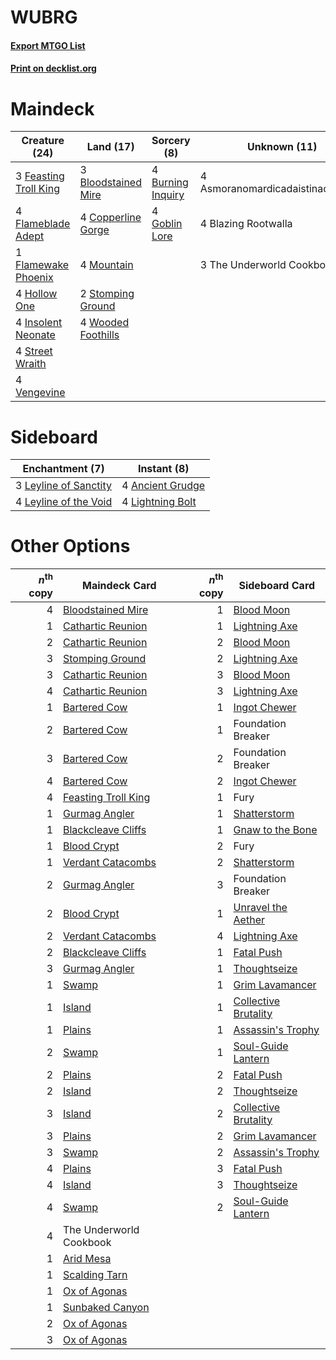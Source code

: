 # WUBRG

#### [Export MTGO List](../collection/WUBRG/WUBRG.txt)
#### [Print on decklist.org](http://decklist.org/?deckmain=4%09Asmoranomardicadaistinaculdacar%0A4%09Blazing%20Rootwalla%0A3%09Bloodstained%20Mire%0A4%09Burning%20Inquiry%0A4%09Copperline%20Gorge%0A3%09Feasting%20Troll%20King%0A4%09Flameblade%20Adept%0A1%09Flamewake%20Phoenix%0A4%09Goblin%20Lore%0A4%09Hollow%20One%0A4%09Insolent%20Neonate%0A4%09Mountain%0A2%09Stomping%20Ground%0A4%09Street%20Wraith%0A3%09The%20Underworld%20Cookbook%0A4%09Vengevine%0A4%09Wooded%20Foothills&deckside=4%09Ancient%20Grudge%0A3%09Leyline%20of%20Sanctity%0A4%09Leyline%20of%20the%20Void%0A4%09Lightning%20Bolt)
# Maindeck

|                                         Creature (24)                                          |                                          Land (17)                                           |                                        Sorcery (8)                                         |          Unknown (11)           |
|------------------------------------------------------------------------------------------------|----------------------------------------------------------------------------------------------|--------------------------------------------------------------------------------------------|---------------------------------|
|3 [Feasting Troll King](http://gatherer.wizards.com/Pages/Card/Details.aspx?multiverseid=473114)|3 [Bloodstained Mire](http://gatherer.wizards.com/Pages/Card/Details.aspx?multiverseid=405094)|4 [Burning Inquiry](http://gatherer.wizards.com/Pages/Card/Details.aspx?multiverseid=191096)|4 Asmoranomardicadaistinaculdacar|
|4 [Flameblade Adept](http://gatherer.wizards.com/Pages/Card/Details.aspx?multiverseid=426833)   |4 [Copperline Gorge](http://gatherer.wizards.com/Pages/Card/Details.aspx?multiverseid=209408) |4 [Goblin Lore](http://gatherer.wizards.com/Pages/Card/Details.aspx?multiverseid=135221)    |4 Blazing Rootwalla              |
|1 [Flamewake Phoenix](http://gatherer.wizards.com/Pages/Card/Details.aspx?multiverseid=391834)  |4 [Mountain](http://gatherer.wizards.com/Pages/Card/Details.aspx?multiverseid=439859)         |                                                                                            |3 The Underworld Cookbook        |
|4 [Hollow One](http://gatherer.wizards.com/Pages/Card/Details.aspx?multiverseid=430852)         |2 [Stomping Ground](http://gatherer.wizards.com/Pages/Card/Details.aspx?multiverseid=405110)  |                                                                                            |                                 |
|4 [Insolent Neonate](http://gatherer.wizards.com/Pages/Card/Details.aspx?multiverseid=409922)   |4 [Wooded Foothills](http://gatherer.wizards.com/Pages/Card/Details.aspx?multiverseid=405116) |                                                                                            |                                 |
|4 [Street Wraith](http://gatherer.wizards.com/Pages/Card/Details.aspx?multiverseid=442097)      |                                                                                              |                                                                                            |                                 |
|4 [Vengevine](http://gatherer.wizards.com/Pages/Card/Details.aspx?multiverseid=457124)          |                                                                                              |                                                                                            |                                 |


# Sideboard

|                                        Enchantment (7)                                         |                                        Instant (8)                                        |
|------------------------------------------------------------------------------------------------|-------------------------------------------------------------------------------------------|
|3 [Leyline of Sanctity](http://gatherer.wizards.com/Pages/Card/Details.aspx?multiverseid=204993)|4 [Ancient Grudge](http://gatherer.wizards.com/Pages/Card/Details.aspx?multiverseid=235600)|
|4 [Leyline of the Void](http://gatherer.wizards.com/Pages/Card/Details.aspx?multiverseid=107682)|4 [Lightning Bolt](http://gatherer.wizards.com/Pages/Card/Details.aspx?multiverseid=806)   |


# Other Options

|*n*<sup>th</sup> copy|                                        Maindeck Card                                         |*n*<sup>th</sup> copy|                                        Sideboard Card                                         |
|--------------------:|----------------------------------------------------------------------------------------------|--------------------:|-----------------------------------------------------------------------------------------------|
|                    4|[Bloodstained Mire](http://gatherer.wizards.com/Pages/Card/Details.aspx?multiverseid=405094)  |                    1|[Blood Moon](http://gatherer.wizards.com/Pages/Card/Details.aspx?multiverseid=45386)           |
|                    1|[Cathartic Reunion](http://gatherer.wizards.com/Pages/Card/Details.aspx?multiverseid=417682)  |                    1|[Lightning Axe](http://gatherer.wizards.com/Pages/Card/Details.aspx?multiverseid=409925)       |
|                    2|[Cathartic Reunion](http://gatherer.wizards.com/Pages/Card/Details.aspx?multiverseid=417682)  |                    2|[Blood Moon](http://gatherer.wizards.com/Pages/Card/Details.aspx?multiverseid=45386)           |
|                    3|[Stomping Ground](http://gatherer.wizards.com/Pages/Card/Details.aspx?multiverseid=405110)    |                    2|[Lightning Axe](http://gatherer.wizards.com/Pages/Card/Details.aspx?multiverseid=409925)       |
|                    3|[Cathartic Reunion](http://gatherer.wizards.com/Pages/Card/Details.aspx?multiverseid=417682)  |                    3|[Blood Moon](http://gatherer.wizards.com/Pages/Card/Details.aspx?multiverseid=45386)           |
|                    4|[Cathartic Reunion](http://gatherer.wizards.com/Pages/Card/Details.aspx?multiverseid=417682)  |                    3|[Lightning Axe](http://gatherer.wizards.com/Pages/Card/Details.aspx?multiverseid=409925)       |
|                    1|[Bartered Cow](http://gatherer.wizards.com/Pages/Card/Details.aspx?multiverseid=472968)       |                    1|[Ingot Chewer](http://gatherer.wizards.com/Pages/Card/Details.aspx?multiverseid=389558)        |
|                    2|[Bartered Cow](http://gatherer.wizards.com/Pages/Card/Details.aspx?multiverseid=472968)       |                    1|Foundation Breaker                                                                             |
|                    3|[Bartered Cow](http://gatherer.wizards.com/Pages/Card/Details.aspx?multiverseid=472968)       |                    2|Foundation Breaker                                                                             |
|                    4|[Bartered Cow](http://gatherer.wizards.com/Pages/Card/Details.aspx?multiverseid=472968)       |                    2|[Ingot Chewer](http://gatherer.wizards.com/Pages/Card/Details.aspx?multiverseid=389558)        |
|                    4|[Feasting Troll King](http://gatherer.wizards.com/Pages/Card/Details.aspx?multiverseid=473114)|                    1|Fury                                                                                           |
|                    1|[Gurmag Angler](http://gatherer.wizards.com/Pages/Card/Details.aspx?multiverseid=391850)      |                    1|[Shatterstorm](http://gatherer.wizards.com/Pages/Card/Details.aspx?multiverseid=130370)        |
|                    1|[Blackcleave Cliffs](http://gatherer.wizards.com/Pages/Card/Details.aspx?multiverseid=209401) |                    1|[Gnaw to the Bone](http://gatherer.wizards.com/Pages/Card/Details.aspx?multiverseid=247420)    |
|                    1|[Blood Crypt](http://gatherer.wizards.com/Pages/Card/Details.aspx?multiverseid=97102)         |                    2|Fury                                                                                           |
|                    1|[Verdant Catacombs](http://gatherer.wizards.com/Pages/Card/Details.aspx?multiverseid=405113)  |                    2|[Shatterstorm](http://gatherer.wizards.com/Pages/Card/Details.aspx?multiverseid=130370)        |
|                    2|[Gurmag Angler](http://gatherer.wizards.com/Pages/Card/Details.aspx?multiverseid=391850)      |                    3|Foundation Breaker                                                                             |
|                    2|[Blood Crypt](http://gatherer.wizards.com/Pages/Card/Details.aspx?multiverseid=97102)         |                    1|[Unravel the Aether](http://gatherer.wizards.com/Pages/Card/Details.aspx?multiverseid=378515)  |
|                    2|[Verdant Catacombs](http://gatherer.wizards.com/Pages/Card/Details.aspx?multiverseid=405113)  |                    4|[Lightning Axe](http://gatherer.wizards.com/Pages/Card/Details.aspx?multiverseid=409925)       |
|                    2|[Blackcleave Cliffs](http://gatherer.wizards.com/Pages/Card/Details.aspx?multiverseid=209401) |                    1|[Fatal Push](http://gatherer.wizards.com/Pages/Card/Details.aspx?multiverseid=423724)          |
|                    3|[Gurmag Angler](http://gatherer.wizards.com/Pages/Card/Details.aspx?multiverseid=391850)      |                    1|[Thoughtseize](http://gatherer.wizards.com/Pages/Card/Details.aspx?multiverseid=438676)        |
|                    1|[Swamp](http://gatherer.wizards.com/Pages/Card/Details.aspx?multiverseid=439858)              |                    1|[Grim Lavamancer](http://gatherer.wizards.com/Pages/Card/Details.aspx?multiverseid=430589)     |
|                    1|[Island](http://gatherer.wizards.com/Pages/Card/Details.aspx?multiverseid=439857)             |                    1|[Collective Brutality](http://gatherer.wizards.com/Pages/Card/Details.aspx?multiverseid=414380)|
|                    1|[Plains](http://gatherer.wizards.com/Pages/Card/Details.aspx?multiverseid=439856)             |                    1|[Assassin's Trophy](http://gatherer.wizards.com/Pages/Card/Details.aspx?multiverseid=452902)   |
|                    2|[Swamp](http://gatherer.wizards.com/Pages/Card/Details.aspx?multiverseid=439858)              |                    1|[Soul-Guide Lantern](http://gatherer.wizards.com/Pages/Card/Details.aspx?multiverseid=476488)  |
|                    2|[Plains](http://gatherer.wizards.com/Pages/Card/Details.aspx?multiverseid=439856)             |                    2|[Fatal Push](http://gatherer.wizards.com/Pages/Card/Details.aspx?multiverseid=423724)          |
|                    2|[Island](http://gatherer.wizards.com/Pages/Card/Details.aspx?multiverseid=439857)             |                    2|[Thoughtseize](http://gatherer.wizards.com/Pages/Card/Details.aspx?multiverseid=438676)        |
|                    3|[Island](http://gatherer.wizards.com/Pages/Card/Details.aspx?multiverseid=439857)             |                    2|[Collective Brutality](http://gatherer.wizards.com/Pages/Card/Details.aspx?multiverseid=414380)|
|                    3|[Plains](http://gatherer.wizards.com/Pages/Card/Details.aspx?multiverseid=439856)             |                    2|[Grim Lavamancer](http://gatherer.wizards.com/Pages/Card/Details.aspx?multiverseid=430589)     |
|                    3|[Swamp](http://gatherer.wizards.com/Pages/Card/Details.aspx?multiverseid=439858)              |                    2|[Assassin's Trophy](http://gatherer.wizards.com/Pages/Card/Details.aspx?multiverseid=452902)   |
|                    4|[Plains](http://gatherer.wizards.com/Pages/Card/Details.aspx?multiverseid=439856)             |                    3|[Fatal Push](http://gatherer.wizards.com/Pages/Card/Details.aspx?multiverseid=423724)          |
|                    4|[Island](http://gatherer.wizards.com/Pages/Card/Details.aspx?multiverseid=439857)             |                    3|[Thoughtseize](http://gatherer.wizards.com/Pages/Card/Details.aspx?multiverseid=438676)        |
|                    4|[Swamp](http://gatherer.wizards.com/Pages/Card/Details.aspx?multiverseid=439858)              |                    2|[Soul-Guide Lantern](http://gatherer.wizards.com/Pages/Card/Details.aspx?multiverseid=476488)  |
|                    4|The Underworld Cookbook                                                                       |                     |                                                                                               |
|                    1|[Arid Mesa](http://gatherer.wizards.com/Pages/Card/Details.aspx?multiverseid=405092)          |                     |                                                                                               |
|                    1|[Scalding Tarn](http://gatherer.wizards.com/Pages/Card/Details.aspx?multiverseid=405107)      |                     |                                                                                               |
|                    1|[Ox of Agonas](http://gatherer.wizards.com/Pages/Card/Details.aspx?multiverseid=476398)       |                     |                                                                                               |
|                    1|[Sunbaked Canyon](http://gatherer.wizards.com/Pages/Card/Details.aspx?multiverseid=464196)    |                     |                                                                                               |
|                    2|[Ox of Agonas](http://gatherer.wizards.com/Pages/Card/Details.aspx?multiverseid=476398)       |                     |                                                                                               |
|                    3|[Ox of Agonas](http://gatherer.wizards.com/Pages/Card/Details.aspx?multiverseid=476398)       |                     |                                                                                               |

